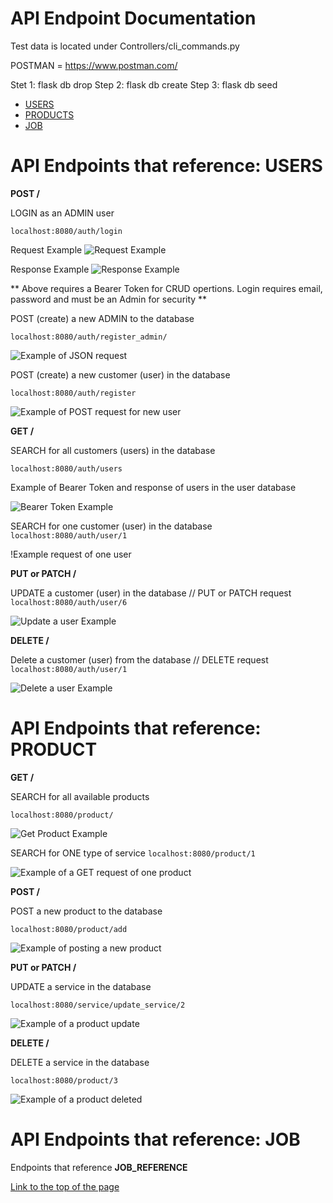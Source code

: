 # API Endpoint Documentation<a name="api_top"></a>

Test data is located under Controllers/cli_commands.py

POSTMAN = https://www.postman.com/

Stet 1: flask db drop
Step 2: flask db create
Step 3: flask db seed

* [USERS](#users)
* [PRODUCTS](#products)
* [JOB](#job)

# API Endpoints that reference: USERS<a name="users"></a>

**POST /**

LOGIN as an ADMIN user

``localhost:8080/auth/login``

Request Example
![Request Example](/docs/images/psql_database/auth_login.png)

Response Example
![Response Example](/docs/images/psql_database/auth_response.png)

** Above requires a Bearer Token for CRUD opertions. Login requires email, password and must be an Admin for security **

POST (create) a new ADMIN to the database

``localhost:8080/auth/register_admin/``

![Example of JSON request](/docs/images/psql_database/post_admin_new.png)


POST (create) a new customer (user) in the database

``localhost:8080/auth/register``

![Example of POST request for new user](/docs/images/psql_database/post_new_user.png)

**GET /**

SEARCH for all customers (users) in the database

``localhost:8080/auth/users``

Example of Bearer Token and response of users in the user database

![Bearer Token Example](/docs/images/psql_database/bearer_token.png)

SEARCH for one customer (user) in the database
``localhost:8080/auth/user/1``

!Example request of one user[](/docs/images/psql_database/get_user_id.png)

**PUT or PATCH /**

UPDATE a customer (user) in the database // PUT or PATCH request
``localhost:8080/auth/user/6``

![Update a user Example](/docs/images/psql_database/update_user.png)

**DELETE /**

Delete a customer (user) from the database // DELETE request
``localhost:8080/auth/user/1``

![Delete a user Example](/docs/images/psql_database/delete_user.png)

# API Endpoints that reference: PRODUCT<a name="products"></a>

**GET /**

SEARCH for all available products

``localhost:8080/product/``

![Get Product Example](/docs/images/psql_database/get_products.png)

SEARCH for ONE type of service
``localhost:8080/product/1``

![Example of a GET request of one product](/docs/images/psql_database/get_one_product.png)

**POST /**

POST a new product to the database

``localhost:8080/product/add``

![Example of posting a new product](/docs/images/psql_database/post_product.png)

**PUT or PATCH /**

UPDATE a service in the database

``localhost:8080/service/update_service/2``

![Example of a product update](/docs/images/psql_database/update_product.png)

**DELETE /**

DELETE a service in the database

``localhost:8080/product/3``

![Example of a product deleted](/docs/images/psql_database/delete_product.png)

# API Endpoints that reference: JOB<a name="job"></a>

Endpoints that reference **JOB_REFERENCE**


[Link to the top of the page](#api_top)